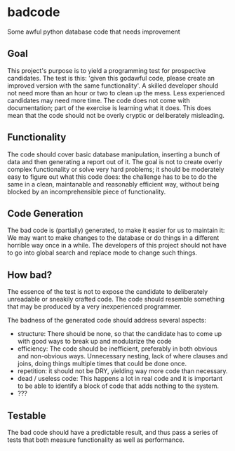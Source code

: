 # badcode
Some awful python database code that needs improvement

## Goal
This project's purpose is to yield a programming test for prospective candidates. The test is this: 'given this godawful code, please create an improved version with the same functionality'. A skilled developer should not need more than an hour or two to clean up the mess. Less experienced candidates may need more time. The code does not come with documentation; part of the exercise is learning what it does. This does mean that the code should not be overly cryptic or deliberately misleading.

## Functionality
The code should cover basic database manipulation, inserting a bunch of data and then generating a report out of it. The goal is not to create overly complex functionality or solve very hard problems; it should be moderately easy to figure out what this code does: the challenge has to be to do the same in a clean, maintanable and reasonably efficient way, without being blocked by an incomprehensible piece of functionality.

## Code Generation
The bad code is (partially) generated, to make it easier for us to maintain it: We may want to make changes to the database or do things in a different horrible way once in a while. The developers of this project should not have to go into global search and replace mode to change such things.

## How bad?
The essence of the test is not to expose the candidate to deliberately unreadable or sneakily crafted code. The code should resemble something that may be produced by a very inexperienced programmer.

The badness of the generated code should address several aspects:
 * structure: There should be none, so that the candidate has to come up with good ways to break up and modularize the code
 * efficiency: The code should be inefficient, preferably in both obvious and non-obvious ways. Unnecessary nesting, lack of where clauses and joins, doing things multiple times that could be done once.
 * repetition: it should not be DRY, yielding way more code than necessary. 
 * dead / useless code: This happens a lot in real code and it is important to be able to identify a block of code that adds nothing to the system.
 * ???
 
## Testable
The bad code should have a predictable result, and thus pass a series of tests that both measure functionality as well as performance.
